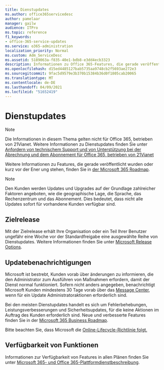 ```yaml
---
title: Dienstupdates
ms.author: office365servicedesc
author: pamelaar
manager: gailw
audience: ITPro
ms.topic: reference
f1_keywords:
- office-365-service-updates
ms.service: o365-administration
localization_priority: Normal
ms.custom: Adm_ServiceDesc
ms.assetid: 5189063a-f835-40e1-bdb8-e3dd4ecb3323
description: Informationen zu Office 365-Features, die gerade veröffentlicht wurden oder gerade veröffentlicht werden, finden Sie in der Microsoft 365 Roadmap.
ms.openlocfilehash: d15ed4485127bab5735aa9748cb2f5693ae272e3
ms.sourcegitcommit: 9fac5d9579e3b370b15384b36d0f1805cab20065
ms.translationtype: MT
ms.contentlocale: de-DE
ms.lasthandoff: 04/09/2021
ms.locfileid: "51652419"
---
```

# <a name="service-updates"></a>Dienstupdates

> [!NOTE]
> Die Informationen in diesem Thema gelten nicht für Office 365, betrieben von 21Vianet. Weitere Informationen zu Dienstupdates finden Sie unter [Anfordern von technischem Support und von Unterstützung bei der Abrechnung und dem Abonnement für Office 365, betrieben von 21Vianet](/microsoft-365/admin/contact-support-for-business-products) 
  
Weitere Informationen zu Features, die gerade veröffentlicht wurden oder kurz vor der Ener ung stehen, finden Sie in [der Microsoft 365 Roadmap](https://go.microsoft.com/fwlink/?LinkId=509914).
  
> [!NOTE]
> Den Kunden werden Updates und Upgrades auf der Grundlage zahlreicher Faktoren angeboten, wie die geographische Lage, die Sprache, das Rechenzentrum und das Abonnement. Dies bedeutet, dass nicht alle Updates sofort für vorhandene Kunden verfügbar sind. 
  
## <a name="targeted-release"></a>Zielrelease

Mit der Zielrelease erhält Ihre Organisation oder ein Teil Ihrer Benutzer ungefähr eine Woche vor der Standardfreigabe eine ausgewählte Reihe von Dienstupdates. Weitere Informationen finden Sie unter [Microsoft Release Options](/office365/admin/manage/release-options-in-office-365). 
  
## <a name="update-notifications"></a>Updatebenachrichtigungen

Microsoft ist bestrebt, Kunden vorab über änderungen zu informieren, die den Administrator zum Ausführen von Maßnahmen erfordern, damit der Dienst normal funktioniert. Sofern nicht anders angegeben, benachrichtigt Microsoft Kunden mindestens 30 Tage vorab über das [Message Center](/office365/admin/manage/message-center), wenn für ein Update Administratoraktionen erforderlich sind. 
  
Bei den meisten Dienstupdates handelt es sich um Fehlerbehebungen, Leistungsverbesserungen und Sicherheitsupdates, für die keine Aktionen im Auftrag des Kunden erforderlich sind. Neue und verbesserte Features finden Sie in der [Microsoft 365 Business Roadmap](https://roadmap.office.com/).
  
Bitte beachten Sie, dass Microsoft die [Online-Lifecycle-Richtlinie folgt.](https://support.microsoft.com/lifecycle#gp/osslpolicy)
  
## <a name="feature-availability"></a>Verfügbarkeit von Funktionen

Informationen zur Verfügbarkeit von Features in allen Plänen finden Sie unter [Microsoft 365- und Office 365-Plattformdienstbeschreibung](office-365-platform-service-description.md).
